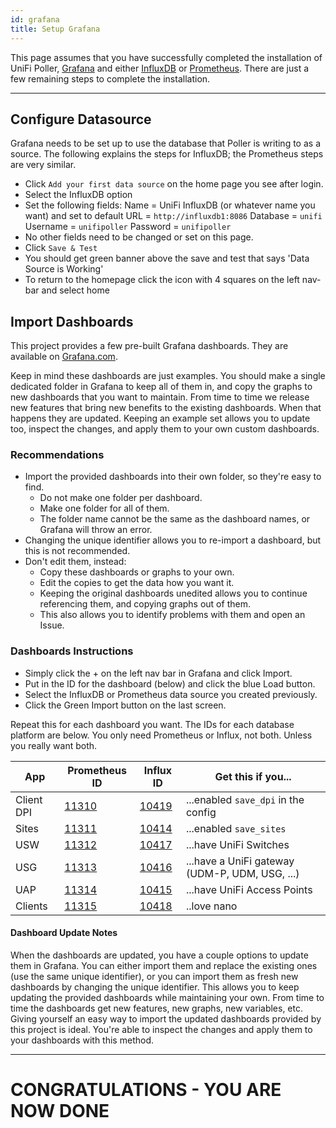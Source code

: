 ```yaml
---
id: grafana
title: Setup Grafana
---
```


This page assumes that you have successfully completed the installation of UniFi Poller,
[Grafana](../dependencies/grafana) and either [InfluxDB](../dependencies/influxdb) or
[Prometheus](../dependencies/prometheus).
There are just a few remaining steps to complete the installation.

---

## Configure Datasource

Grafana needs to be set up to use the database that Poller is writing to as a source.
The following explains the steps for InfluxDB; the Prometheus steps are very similar.

- Click `Add your first data source` on the home page you see after login.
- Select the InfluxDB option
- Set the following fields:
        Name = UniFi InfluxDB (or whatever name you want) and set to default
        URL = `http://influxdb1:8086`
        Database = `unifi`
        Username = `unifipoller`
        Password = `unifipoller`
- No other fields need to be changed or set on this page.
- Click `Save & Test`
- You should get green banner above the save and test that says 'Data Source is Working'
- To return to the homepage click the icon with 4 squares on the left nav-bar and select home

## Import Dashboards

This project provides a few pre-built Grafana dashboards.
They are available on [Grafana.com](https://grafana.com/grafana/dashboards?search=unifi-poller).

Keep in mind these dashboards are just examples. You should make a single dedicated folder in
Grafana to keep all of them in, and copy the graphs to new dashboards that you want to maintain.
From time to time we release new features that bring new benefits to the existing dashboards.
When that happens they are updated. Keeping an example set allows you to update too, inspect
the changes, and apply them to your own custom dashboards.

### Recommendations

- Import the provided dashboards into their own folder, so they're easy to find.
    - Do not make one folder per dashboard.
    - Make one folder for all of them.
    - The folder name cannot be the same as the dashboard names, or Grafana will throw an error.
- Changing the unique identifier allows you to re-import a dashboard, but this is not recommended.
- Don't edit them, instead:
    - Copy these dashboards or graphs to your own.
    - Edit the copies to get the data how you want it.
    - Keeping the original dashboards unedited allows you to continue referencing them,
      and copying graphs out of them.
    - This also allows you to identify problems with them and open an Issue.

### Dashboards Instructions

- Simply click the + on the left nav bar in Grafana and click Import.
- Put in the ID for the dashboard (below) and click the blue Load button.
- Select the InfluxDB or Prometheus data source you created previously.
- Click the Green Import button on the last screen.

Repeat this for each dashboard you want. The IDs for each database platform are below.
You only need Prometheus or Influx, not both. Unless you really want both.

| App | Prometheus ID | Influx ID | Get this if you... |
| --- | --- | --- | --- |
Client DPI|[11310](https://grafana.com/grafana/dashboards/11310)|[10419](https://grafana.com/grafana/dashboards/10419)|...enabled `save_dpi` in the config
Sites|[11311](https://grafana.com/grafana/dashboards/11311)|[10414](https://grafana.com/grafana/dashboards/10414)|...enabled `save_sites`
USW|[11312](https://grafana.com/grafana/dashboards/11312)|[10417](https://grafana.com/grafana/dashboards/10417)|...have UniFi Switches
USG|[11313](https://grafana.com/grafana/dashboards/11313)|[10416](https://grafana.com/grafana/dashboards/10416)|...have a UniFi gateway (UDM-P, UDM, USG, ...)
UAP|[11314](https://grafana.com/grafana/dashboards/11314)|[10415](https://grafana.com/grafana/dashboards/10416)|...have UniFi Access Points
Clients|[11315](https://grafana.com/grafana/dashboards/11315)|[10418](https://grafana.com/grafana/dashboards/10418)| ..love nano

#### Dashboard Update Notes

When the dashboards are updated, you have a couple options to update them in Grafana.
You can either import them and replace the existing ones (use the same unique identifier),
or you can import them as fresh new dashboards by changing the unique identifier.
This allows you to keep updating the provided dashboards while maintaining your own.
From time to time the dashboards get new features, new graphs, new variables, etc.
Giving yourself an easy way to import the updated dashboards provided by this project is ideal.
You're able to inspect the changes and apply them to your dashboards with this method.

---

# CONGRATULATIONS - YOU ARE NOW DONE
